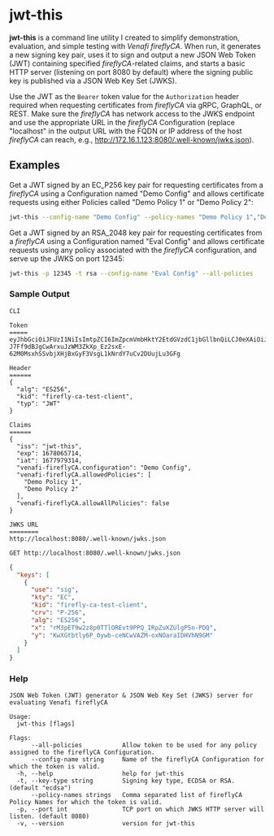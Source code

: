# jwt-this

**jwt-this** is a command line utility I created to simplify demonstration, evaluation, and
simple testing with *Venafi fireflyCA*.  When run, it generates a new signing key pair,
uses it to sign and output a new JSON Web Token (JWT) containing specified *fireflyCA*-related
claims, and starts a basic HTTP server (listening on port 8080 by default) where the
signing public key is published via a JSON Web Key Set (JWKS).  

Use the JWT as the `Bearer` token value for the `Authorization` header required when requesting
certificates from *fireflyCA* via gRPC, GraphQL, or REST.  Make sure the *fireflyCA* has network
access to the JWKS endpoint and use the appropriate URL in the *fireflyCA* Configuration (replace
"localhost" in the output URL with the FQDN or IP address of the host *fireflyCA* can reach,
e.g., http://172.16.1.123:8080/.well-known/jwks.json).

## Examples

Get a JWT signed by an EC_P256 key pair for requesting certificates from a *fireflyCA* using 
a Configuration named "Demo Config" and allows certificate requests using either Policies called
"Demo Policy 1" or "Demo Policy 2":
```sh
jwt-this --config-name "Demo Config" --policy-names "Demo Policy 1","Demo Policy 2"
```

Get a JWT signed by an RSA_2048 key pair for requesting certificates from a *fireflyCA* using
a Configuration named "Eval Config" and allows certificate requests using any policy associated
with the *fireflyCA* configuration, and serve up the JWKS on port 12345:
```sh
jwt-this -p 12345 -t rsa --config-name "Eval Config" --all-policies
```

### Sample Output
`CLI`
```
Token
=====
eyJhbGciOiJFUzI1NiIsImtpZCI6ImZpcmVmbHktY2EtdGVzdC1jbGllbnQiLCJ0eXAiOiJKV1QifQ.eyJpc3MiOiJqd3QtdGhpcyIsImV4cCI6MTY3ODA2NTcxNCwiaWF0IjoxNjc3OTc5MzE0LCJ2ZW5hZmktZmlyZWZseUNBLmNvbmZpZ3VyYXRpb24iOiJEZW1vIENvbmZpZyIsInZlbmFmaS1maXJlZmx5Q0EuYWxsb3dlZFBvbGljaWVzIjpbIkRlbW8gUG9saWN5IDEiLCJEZW1vIFBvbGljeSAyIl0sInZlbmFmaS1maXJlZmx5Q0EuYWxsb3dBbGxQb2xpY2llcyI6ZmFsc2V9.8494nS-J7Ff9dBJgCwArxuJzWM3ZkXp_Ez2sxE-62M0MsxhSSvbjXHjBxGyF3VsgL1kNrdY7uCv2DUujLu3GFg

Header
======
{
  "alg": "ES256",
  "kid": "firefly-ca-test-client",
  "typ": "JWT"
}

Claims
======
{
  "iss": "jwt-this",
  "exp": 1678065714,
  "iat": 1677979314,
  "venafi-fireflyCA.configuration": "Demo Config",
  "venafi-fireflyCA.allowedPolicies": [
    "Demo Policy 1",
    "Demo Policy 2"
  ],
  "venafi-fireflyCA.allowAllPolicies": false
}

JWKS URL
========
http://localhost:8080/.well-known/jwks.json
```

`GET http://localhost:8080/.well-known/jwks.json`
```json
{
  "keys": [
    {
      "use": "sig",
      "kty": "EC",
      "kid": "firefly-ca-test-client",
      "crv": "P-256",
      "alg": "ES256",
      "x": "rM3pET9w2z8p0TTlOREvt9PPQ_IRpZuXZUlgP5n-PDQ",
      "y": "KwXGtbtly6P_0ywb-ceNCwVAZM-oxNOaraIDHVhN9GM"
    }
  ]
}
```

### Help
```
JSON Web Token (JWT) generator & JSON Web Key Set (JWKS) server for evaluating Venafi fireflyCA

Usage:
  jwt-this [flags]

Flags:
      --all-policies           Allow token to be used for any policy assigned to the fireflyCA Configuration.
      --config-name string     Name of the fireflyCA Configuration for which the token is valid.
  -h, --help                   help for jwt-this
  -t, --key-type string        Signing key type, ECDSA or RSA. (default "ecdsa")
      --policy-names strings   Comma separated list of fireflyCA Policy Names for which the token is valid.
  -p, --port int               TCP port on which JWKS HTTP server will listen. (default 8080)
  -v, --version                version for jwt-this
```